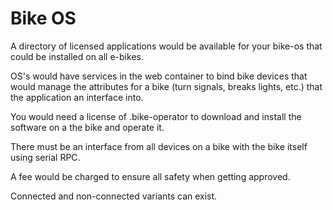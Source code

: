 # Bike OS

A directory of licensed applications would be available for your bike-os that could be installed on all e-bikes.

OS's would have services in the web container to bind bike devices that would manage the attributes for a bike (turn signals, breaks lights, etc.) that the application an interface into.

You would need a license of .bike-operator to download and install the software on a the bike and operate it.

There must be an interface from all devices on a bike with the bike itself using serial RPC.

A fee would be charged to ensure all safety when getting approved.

Connected and non-connected variants can exist.
